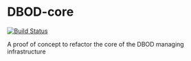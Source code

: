 # DBOD-core

[![Build Status](https://travis-ci.org/CERNdb/DBOD-core.svg?branch=master)](https://travis-ci.org/CERNdb/DBOD-core)

A proof of concept to refactor the core of the DBOD managing infrastructure
